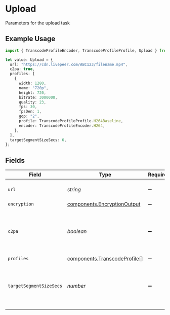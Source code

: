 # Upload

Parameters for the upload task

## Example Usage

```typescript
import { TranscodeProfileEncoder, TranscodeProfileProfile, Upload } from "livepeer/models/components";

let value: Upload = {
  url: "https://cdn.livepeer.com/ABC123/filename.mp4",
  c2pa: true,
  profiles: [
    {
      width: 1280,
      name: "720p",
      height: 720,
      bitrate: 3000000,
      quality: 23,
      fps: 30,
      fpsDen: 1,
      gop: "2",
      profile: TranscodeProfileProfile.H264Baseline,
      encoder: TranscodeProfileEncoder.H264,
    },
  ],
  targetSegmentSizeSecs: 6,
};
```

## Fields

| Field                                                                        | Type                                                                         | Required                                                                     | Description                                                                  | Example                                                                      |
| ---------------------------------------------------------------------------- | ---------------------------------------------------------------------------- | ---------------------------------------------------------------------------- | ---------------------------------------------------------------------------- | ---------------------------------------------------------------------------- |
| `url`                                                                        | *string*                                                                     | :heavy_minus_sign:                                                           | URL of the asset to "upload"                                                 | https://cdn.livepeer.com/ABC123/filename.mp4                                 |
| `encryption`                                                                 | [components.EncryptionOutput](../../models/components/encryptionoutput.md)   | :heavy_minus_sign:                                                           | N/A                                                                          |                                                                              |
| `c2pa`                                                                       | *boolean*                                                                    | :heavy_minus_sign:                                                           | Decides if the output video should include C2PA signature                    | true                                                                         |
| `profiles`                                                                   | [components.TranscodeProfile](../../models/components/transcodeprofile.md)[] | :heavy_minus_sign:                                                           | N/A                                                                          |                                                                              |
| `targetSegmentSizeSecs`                                                      | *number*                                                                     | :heavy_minus_sign:                                                           | How many seconds the duration of each output segment should be               | 6                                                                            |